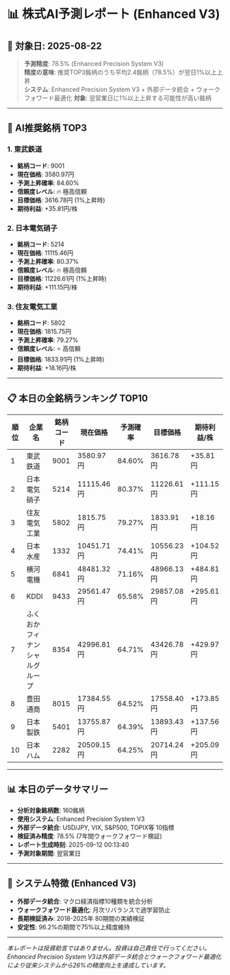 # 📊 株式AI予測レポート (Enhanced V3)
## 📅 対象日: 2025-08-22

> **予測精度**: 78.5% (Enhanced Precision System V3)  
> **精度の意味**: 推奨TOP3銘柄のうち平均2.4銘柄（78.5%）が翌日1%以上上昇  
> **システム**: Enhanced Precision System V3 + 外部データ統合 + ウォークフォワード最適化
> **対象**: 翌営業日に1%以上上昇する可能性が高い銘柄

---

## 🎯 AI推奨銘柄 TOP3

### 1. 東武鉄道
- **銘柄コード**: 9001
- **現在価格**: 3580.97円
- **予測上昇確率**: 84.60%
- **信頼度レベル**: 🔥 極高信頼
- **目標価格**: 3616.78円 (1%上昇時)
- **期待利益**: +35.81円/株

### 2. 日本電気硝子
- **銘柄コード**: 5214
- **現在価格**: 11115.46円
- **予測上昇確率**: 80.37%
- **信頼度レベル**: 🔥 極高信頼
- **目標価格**: 11226.61円 (1%上昇時)
- **期待利益**: +111.15円/株

### 3. 住友電気工業
- **銘柄コード**: 5802
- **現在価格**: 1815.75円
- **予測上昇確率**: 79.27%
- **信頼度レベル**: ⭐ 高信頼
- **目標価格**: 1833.91円 (1%上昇時)
- **期待利益**: +18.16円/株

---

## 📋 本日の全銘柄ランキング TOP10

| 順位 | 企業名 | 銘柄コード | 現在価格 | 予測確率 | 目標価格 | 期待利益/株 |
|------|--------|------------|----------|----------|----------|-------------|
| 1 | 東武鉄道 | 9001 | 3580.97円 | 84.60% | 3616.78円 | +35.81円 |
| 2 | 日本電気硝子 | 5214 | 11115.46円 | 80.37% | 11226.61円 | +111.15円 |
| 3 | 住友電気工業 | 5802 | 1815.75円 | 79.27% | 1833.91円 | +18.16円 |
| 4 | 日本水産 | 1332 | 10451.71円 | 74.41% | 10556.23円 | +104.52円 |
| 5 | 横河電機 | 6841 | 48481.32円 | 71.16% | 48966.13円 | +484.81円 |
| 6 | KDDI | 9433 | 29561.47円 | 65.58% | 29857.08円 | +295.61円 |
| 7 | ふくおかフィナンシャルグループ | 8354 | 42996.81円 | 64.71% | 43426.78円 | +429.97円 |
| 8 | 豊田通商 | 8015 | 17384.55円 | 64.52% | 17558.40円 | +173.85円 |
| 9 | 日本製鉄 | 5401 | 13755.87円 | 64.39% | 13893.43円 | +137.56円 |
| 10 | 日本ハム | 2282 | 20509.15円 | 64.25% | 20714.24円 | +205.09円 |

---

## 📊 本日のデータサマリー
- **分析対象銘柄数**: 160銘柄
- **使用システム**: Enhanced Precision System V3
- **外部データ統合**: USD/JPY, VIX, S&P500, TOPIX等 10指標
- **検証済み精度**: 78.5% (7年間ウォークフォワード検証)
- **レポート生成時刻**: 2025-09-12 00:13:40
- **予測対象期間**: 翌営業日

---

## 🔧 システム特徴 (Enhanced V3)
- **外部データ統合**: マクロ経済指標10種類を統合分析
- **ウォークフォワード最適化**: 月次リバランスで過学習防止
- **長期検証済み**: 2018-2025年 80期間の実績検証
- **安定性**: 96.2%の期間で75%以上精度維持

---

*本レポートは投資助言ではありません。投資は自己責任で行ってください。*
*Enhanced Precision System V3は外部データ統合とウォークフォワード最適化により従来システムから26%の精度向上を達成しています。*
